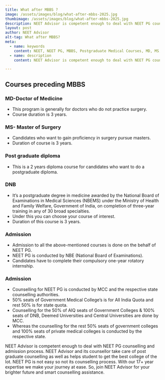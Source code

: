 ```yaml
---
title: What after MBBS ?
image: /assets/images/blog/what-after-mbbs-2025.jpg
thumbimage: /assets/images/blog/what-after-mbbs-2025.jpg
description: NEET Advisor is competent enough to deal with NEET PG counselling and admission process. NEET Advisor and its counsellor take care of post graduate counselling as well as helps student to get the best college of the lot.
layout: post
author: NEET Advisor
alt-tag: What after MBBS?
meta: 
  - name: keywords
    content: NEET, NEET PG, MBBS, Postgraduate Medical Courses, MD, MS, DNB, NEET Advisor
  - name: description
    content: NEET Advisor is competent enough to deal with NEET PG counselling and admission process. NEET Advisor and its counsellor take care of post graduate counselling as well as helps student to get the best college of the lot.

---
```


## Courses preceding MBBS

### MD-Doctor of Medicine
- This program is generally for doctors who do not practice surgery.
- Course duration is 3 years.

### MS- Master of Surgery
- Candidates who want to gain proficiency in surgery pursue masters.
- Duration of course is 3 years.

### Post graduate diploma
- This is a 2 years diploma course for candidates who want to do a postgraduate diploma.

### DNB
- It’s a postgraduate degree in medicine awarded by the National Board of Examinations in Medical Sciences (NBEMS) under the Ministry of Health and Family Welfare, Government of India, on completion of three-year training in any of 30 broad specialties.
- Under this you can choose your course of interest.
- Duration of this course is 3 years.

### Admission
- Admission to all the above-mentioned courses is done on the behalf of NEET PG.
- NEET PG is conducted by NBE (National Board of Examinations).
- Candidates have to complete their compulsory one-year rotatory internship.

### Admission
- Counselling for NEET PG is conducted by MCC and the respective state counselling authorities.
- 50% seats of Government Medical College’s is for All India Quota and rest 50% is for state quota.
- Counselling for the 50% of AIQ seats of Government Colleges & 100% seats of DNB, Deemed Universities and Central Universities are done by MCC.
- Whereas the counselling for the rest 50% seats of government colleges and 100% seats of private medical colleges is conducted by the respective state.

NEET Advisor is competent enough to deal with NEET PG counselling and admission process. NEET Advisor and its counsellor take care of post graduate counselling as well as helps student to get the best college of the lot. NEET PG is not easy so not its counselling process.
With our 17+ year expertise we make your journey at ease. So, join NEET Advisor for your brighter future and smart counselling assistance.